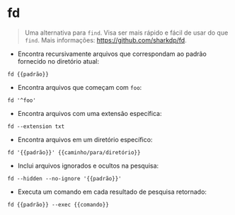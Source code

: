 # fd

> Uma alternativa para `find`.
> Visa ser mais rápido e fácil de usar do que `find`.
> Mais informações: <https://github.com/sharkdp/fd>.

- Encontra recursivamente arquivos que correspondam ao padrão fornecido no diretório atual:

`fd {{padrão}}`

- Encontra arquivos que começam com `foo`:

`fd '^foo'`

- Encontra arquivos com uma extensão específica:

`fd --extension txt`

- Encontra arquivos em um diretório específico:

`fd '{{padrão}}' {{caminho/para/diretório}}`

- Inclui arquivos ignorados e ocultos na pesquisa:

`fd --hidden --no-ignore '{{padrão}}'`

- Executa um comando em cada resultado de pesquisa retornado:

`fd {{padrão}} --exec {{comando}}`
